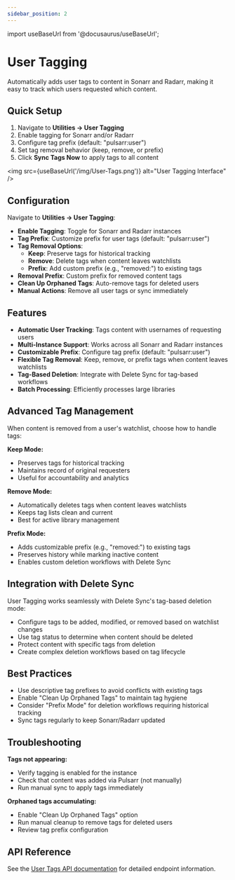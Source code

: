 ```yaml
---
sidebar_position: 2
---
```


import useBaseUrl from '@docusaurus/useBaseUrl';

# User Tagging

Automatically adds user tags to content in Sonarr and Radarr, making it easy to track which users requested which content.

## Quick Setup

1. Navigate to **Utilities → User Tagging**
2. Enable tagging for Sonarr and/or Radarr
3. Configure tag prefix (default: "pulsarr:user")
4. Set tag removal behavior (keep, remove, or prefix)
5. Click **Sync Tags Now** to apply tags to all content

<img src={useBaseUrl('/img/User-Tags.png')} alt="User Tagging Interface" />

## Configuration

Navigate to **Utilities → User Tagging**:

- **Enable Tagging**: Toggle for Sonarr and Radarr instances
- **Tag Prefix**: Customize prefix for user tags (default: "pulsarr:user")
- **Tag Removal Options**:
  - **Keep**: Preserve tags for historical tracking
  - **Remove**: Delete tags when content leaves watchlists
  - **Prefix**: Add custom prefix (e.g., "removed:") to existing tags
- **Removal Prefix**: Custom prefix for removed content tags
- **Clean Up Orphaned Tags**: Auto-remove tags for deleted users
- **Manual Actions**: Remove all user tags or sync immediately

## Features

- **Automatic User Tracking**: Tags content with usernames of requesting users
- **Multi-Instance Support**: Works across all Sonarr and Radarr instances
- **Customizable Prefix**: Configure tag prefix (default: "pulsarr:user")
- **Flexible Tag Removal**: Keep, remove, or prefix tags when content leaves watchlists
- **Tag-Based Deletion**: Integrate with Delete Sync for tag-based workflows
- **Batch Processing**: Efficiently processes large libraries

## Advanced Tag Management

When content is removed from a user's watchlist, choose how to handle tags:

**Keep Mode:**
- Preserves tags for historical tracking
- Maintains record of original requesters
- Useful for accountability and analytics

**Remove Mode:**
- Automatically deletes tags when content leaves watchlists
- Keeps tag lists clean and current
- Best for active library management

**Prefix Mode:**
- Adds customizable prefix (e.g., "removed:") to existing tags
- Preserves history while marking inactive content
- Enables custom deletion workflows with Delete Sync

## Integration with Delete Sync

User Tagging works seamlessly with Delete Sync's tag-based deletion mode:
- Configure tags to be added, modified, or removed based on watchlist changes
- Use tag status to determine when content should be deleted
- Protect content with specific tags from deletion
- Create complex deletion workflows based on tag lifecycle

## Best Practices

- Use descriptive tag prefixes to avoid conflicts with existing tags
- Enable "Clean Up Orphaned Tags" to maintain tag hygiene
- Consider "Prefix Mode" for deletion workflows requiring historical tracking
- Sync tags regularly to keep Sonarr/Radarr updated

## Troubleshooting

**Tags not appearing:**
- Verify tagging is enabled for the instance
- Check that content was added via Pulsarr (not manually)
- Run manual sync to apply tags immediately

**Orphaned tags accumulating:**
- Enable "Clean Up Orphaned Tags" option
- Run manual cleanup to remove tags for deleted users
- Review tag prefix configuration

## API Reference

See the [User Tags API documentation](/docs/api/sync-user-tags) for detailed endpoint information.